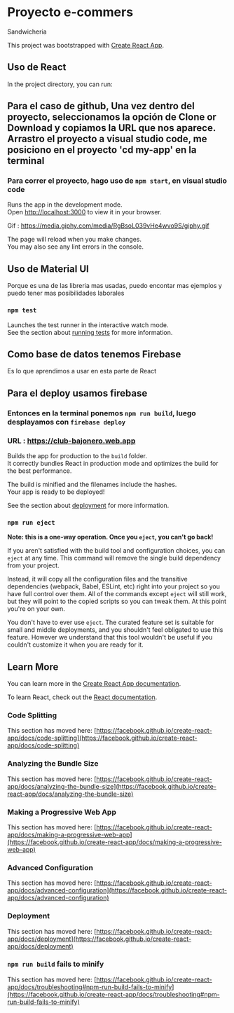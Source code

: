 # Proyecto e-commers
Sandwicheria

This project was bootstrapped with [Create React App](https://github.com/facebook/create-react-app).

## Uso de React 

In the project directory, you can run:
## Para el caso de github, Una vez dentro del proyecto, seleccionamos la opción de Clone or Download y copiamos la URL que nos aparece. Arrastro el proyecto a visual studio code, me posiciono en el proyecto 'cd my-app' en la terminal 


### Para correr el proyecto, hago uso de `npm start`, en visual studio code

Runs the app in the development mode.\
Open [http://localhost:3000](http://localhost:3000) to view it in your browser.

Gif : https://media.giphy.com/media/RgBsoL039vHe4wvo9S/giphy.gif


The page will reload when you make changes.\
You may also see any lint errors in the console.
## Uso de Material UI
Porque es una de las libreria mas usadas, puedo encontar mas ejemplos y puedo tener mas posibilidades laborales 
### `npm test`

Launches the test runner in the interactive watch mode.\
See the section about [running tests](https://facebook.github.io/create-react-app/docs/running-tests) for more information.

## Como base de datos tenemos Firebase
Es lo que aprendimos a usar en esta parte de React

## Para el deploy usamos firebase
### Entonces en la terminal ponemos `npm run build`, luego desplayamos con `firebase deploy`

### URL : https://club-bajonero.web.app

Builds the app for production to the `build` folder.\
It correctly bundles React in production mode and optimizes the build for the best performance.

The build is minified and the filenames include the hashes.\
Your app is ready to be deployed!

See the section about [deployment](https://facebook.github.io/create-react-app/docs/deployment) for more information.

### `npm run eject`

**Note: this is a one-way operation. Once you `eject`, you can't go back!**

If you aren't satisfied with the build tool and configuration choices, you can `eject` at any time. This command will remove the single build dependency from your project.

Instead, it will copy all the configuration files and the transitive dependencies (webpack, Babel, ESLint, etc) right into your project so you have full control over them. All of the commands except `eject` will still work, but they will point to the copied scripts so you can tweak them. At this point you're on your own.

You don't have to ever use `eject`. The curated feature set is suitable for small and middle deployments, and you shouldn't feel obligated to use this feature. However we understand that this tool wouldn't be useful if you couldn't customize it when you are ready for it.

## Learn More

You can learn more in the [Create React App documentation](https://facebook.github.io/create-react-app/docs/getting-started).

To learn React, check out the [React documentation](https://reactjs.org/).

### Code Splitting

This section has moved here: [https://facebook.github.io/create-react-app/docs/code-splitting](https://facebook.github.io/create-react-app/docs/code-splitting)

### Analyzing the Bundle Size

This section has moved here: [https://facebook.github.io/create-react-app/docs/analyzing-the-bundle-size](https://facebook.github.io/create-react-app/docs/analyzing-the-bundle-size)

### Making a Progressive Web App

This section has moved here: [https://facebook.github.io/create-react-app/docs/making-a-progressive-web-app](https://facebook.github.io/create-react-app/docs/making-a-progressive-web-app)

### Advanced Configuration

This section has moved here: [https://facebook.github.io/create-react-app/docs/advanced-configuration](https://facebook.github.io/create-react-app/docs/advanced-configuration)

### Deployment

This section has moved here: [https://facebook.github.io/create-react-app/docs/deployment](https://facebook.github.io/create-react-app/docs/deployment)

### `npm run build` fails to minify

This section has moved here: [https://facebook.github.io/create-react-app/docs/troubleshooting#npm-run-build-fails-to-minify](https://facebook.github.io/create-react-app/docs/troubleshooting#npm-run-build-fails-to-minify)
